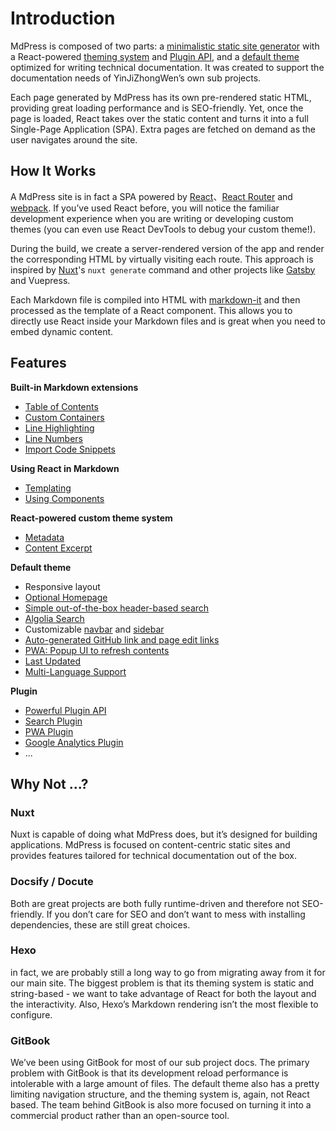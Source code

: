 # Introduction

MdPress is composed of two parts: a [minimalistic static site generator](https://github.com/LinFeng1997/mdpress/tree/master/packages/%40mdpress/core) with a React-powered [theming system](../theme/README.md) and [Plugin API](../plugin/README.md), and a [default theme](../theme/default-theme-config.md) optimized for writing technical documentation. It was created to support the documentation needs of YinJiZhongWen’s own sub projects.

Each page generated by MdPress has its own pre-rendered static HTML, providing great loading performance and is SEO-friendly. Yet, once the page is loaded, React takes over the static content and turns it into a full Single-Page Application (SPA). Extra pages are fetched on demand as the user navigates around the site.

## How It Works

A MdPress site is in fact a SPA powered by [React](https://reactjs.org/)、[React Router](https://reacttraining.com/react-router/) and [webpack](http://webpack.js.org/). If you’ve used React before, you will notice the familiar development experience when you are writing or developing custom themes (you can even use React DevTools to debug your custom theme!).

During the build, we create a server-rendered version of the app and render the corresponding HTML by virtually visiting each route. This approach is inspired by [Nuxt](https://nuxtjs.org/)'s `nuxt generate` command and other projects like [Gatsby](https://www.gatsbyjs.org/) and Vuepress.

Each Markdown file is compiled into HTML with [markdown-it](https://github.com/markdown-it/markdown-it) and then processed as the template of a React component. This allows you to directly use React inside your Markdown files and is great when you need to embed dynamic content.

## Features

**Built-in Markdown extensions**

* [Table of Contents](../guide/markdown.md#table-of-contents)
* [Custom Containers](../guide/markdown.md#custom-containers)
* [Line Highlighting](../guide/markdown.md#line-highlighting-in-code-blocks)
* [Line Numbers](../guide/markdown.md#line-numbers)
* [Import Code Snippets](../guide/markdown.md#import-code-snippets)

**Using React in Markdown**

* [Templating](../guide/using-react.md#templating)
* [Using Components](../guide/using-react.md#using-components)

**React-powered custom theme system**

* [Metadata](../theme/writing-a-theme.md#site-and-page-metadata)
* [Content Excerpt](../theme/writing-a-theme.md#content-excerpt)

**Default theme**

* Responsive layout
* [Optional Homepage](../theme/default-theme-config.md#homepage)
* [Simple out-of-the-box header-based search](../theme/default-theme-config.md#built-in-search)
* [Algolia Search](../theme/default-theme-config.md#algolia-search)
* Customizable [navbar](../theme/default-theme-config.md#navbar) and [sidebar](../theme/default-theme-config.md#sidebar)
* [Auto-generated GitHub link and page edit links](../theme/default-theme-config.md#git-repo-and-edit-links)
* [PWA: Popup UI to refresh contents](../theme/default-theme-config.md#popup-ui-to-refresh-contents)
* [Last Updated](../theme/default-theme-config.md#last-updated)
* [Multi-Language Support](../guide/i18n.md)

**Plugin**

* [Powerful Plugin API](../plugin/README.md)
* [Search Plugin](../plugin/official/plugin-search.md)
* [PWA Plugin](../plugin/official/plugin-pwa.md)
* [Google Analytics Plugin](../plugin/official/plugin-google-analytics.md)
* ...

## Why Not ...?

### Nuxt

Nuxt is capable of doing what MdPress does, but it’s designed for building applications. MdPress is focused on content-centric static sites and provides features tailored for technical documentation out of the box.

### Docsify / Docute

Both are great projects are both fully runtime-driven and therefore not SEO-friendly. If you don’t care for SEO and don’t want to mess with installing dependencies, these are still great choices.

### Hexo

in fact, we are probably still a long way to go from migrating away from it for our main site. The biggest problem is that its theming system is static and string-based - we want to take advantage of React for both the layout and the interactivity. Also, Hexo’s Markdown rendering isn’t the most flexible to configure.

### GitBook

We’ve been using GitBook for most of our sub project docs. The primary problem with GitBook is that its development reload performance is intolerable with a large amount of files. The default theme also has a pretty limiting navigation structure, and the theming system is, again, not React based. The team behind GitBook is also more focused on turning it into a commercial product rather than an open-source tool.
